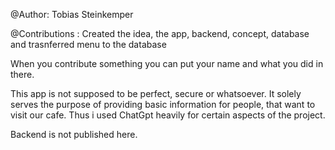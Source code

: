 @Author: Tobias Steinkemper

@Contributions : Created the idea, the app, backend, concept, database and trasnferred menu to the database

When you contribute something you can put your name and what you did in there.

This app is not supposed to be perfect, secure or whatsoever. It solely serves the purpose of providing basic information for people, that want to visit our cafe. 
Thus i used ChatGpt heavily for certain aspects of the project.

Backend is not published here.
